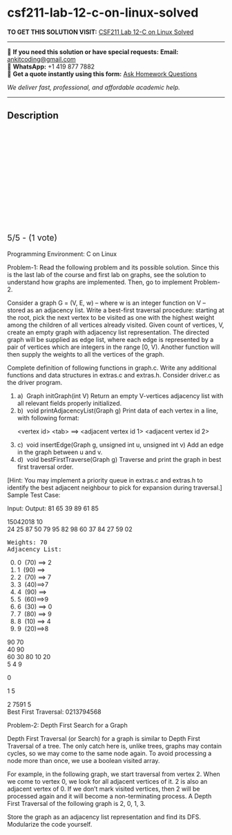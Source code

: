 # csf211-lab-12-c-on-linux-solved
**TO GET THIS SOLUTION VISIT:** [CSF211 Lab 12-C on Linux Solved](https://www.ankitcodinghub.com/product/csf211-lab-12-c-on-linux-solved/)


---

📩 **If you need this solution or have special requests:** **Email:** ankitcoding@gmail.com  
📱 **WhatsApp:** +1 419 877 7882  
📄 **Get a quote instantly using this form:** [Ask Homework Questions](https://www.ankitcodinghub.com/services/ask-homework-questions/)

*We deliver fast, professional, and affordable academic help.*

---

<h2>Description</h2>



<div class="kk-star-ratings kksr-auto kksr-align-center kksr-valign-top" data-payload="{&quot;align&quot;:&quot;center&quot;,&quot;id&quot;:&quot;91924&quot;,&quot;slug&quot;:&quot;default&quot;,&quot;valign&quot;:&quot;top&quot;,&quot;ignore&quot;:&quot;&quot;,&quot;reference&quot;:&quot;auto&quot;,&quot;class&quot;:&quot;&quot;,&quot;count&quot;:&quot;1&quot;,&quot;legendonly&quot;:&quot;&quot;,&quot;readonly&quot;:&quot;&quot;,&quot;score&quot;:&quot;5&quot;,&quot;starsonly&quot;:&quot;&quot;,&quot;best&quot;:&quot;5&quot;,&quot;gap&quot;:&quot;4&quot;,&quot;greet&quot;:&quot;Rate this product&quot;,&quot;legend&quot;:&quot;5\/5 - (1 vote)&quot;,&quot;size&quot;:&quot;24&quot;,&quot;title&quot;:&quot;CSF211 Lab 12-C on Linux Solved&quot;,&quot;width&quot;:&quot;138&quot;,&quot;_legend&quot;:&quot;{score}\/{best} - ({count} {votes})&quot;,&quot;font_factor&quot;:&quot;1.25&quot;}">

<div class="kksr-stars">

<div class="kksr-stars-inactive">
            <div class="kksr-star" data-star="1" style="padding-right: 4px">


<div class="kksr-icon" style="width: 24px; height: 24px;"></div>
        </div>
            <div class="kksr-star" data-star="2" style="padding-right: 4px">


<div class="kksr-icon" style="width: 24px; height: 24px;"></div>
        </div>
            <div class="kksr-star" data-star="3" style="padding-right: 4px">


<div class="kksr-icon" style="width: 24px; height: 24px;"></div>
        </div>
            <div class="kksr-star" data-star="4" style="padding-right: 4px">


<div class="kksr-icon" style="width: 24px; height: 24px;"></div>
        </div>
            <div class="kksr-star" data-star="5" style="padding-right: 4px">


<div class="kksr-icon" style="width: 24px; height: 24px;"></div>
        </div>
    </div>

<div class="kksr-stars-active" style="width: 138px;">
            <div class="kksr-star" style="padding-right: 4px">


<div class="kksr-icon" style="width: 24px; height: 24px;"></div>
        </div>
            <div class="kksr-star" style="padding-right: 4px">


<div class="kksr-icon" style="width: 24px; height: 24px;"></div>
        </div>
            <div class="kksr-star" style="padding-right: 4px">


<div class="kksr-icon" style="width: 24px; height: 24px;"></div>
        </div>
            <div class="kksr-star" style="padding-right: 4px">


<div class="kksr-icon" style="width: 24px; height: 24px;"></div>
        </div>
            <div class="kksr-star" style="padding-right: 4px">


<div class="kksr-icon" style="width: 24px; height: 24px;"></div>
        </div>
    </div>
</div>


<div class="kksr-legend" style="font-size: 19.2px;">
            5/5 - (1 vote)    </div>
    </div>
<div class="page" title="Page 1">
<div class="layoutArea">
<div class="column"></div>
</div>
<div class="layoutArea">
<div class="column">
&nbsp;

</div>
</div>
<div class="layoutArea">
<div class="column">
Programming Environment: C on Linux

Problem-1: Read the following problem and its possible solution. Since this is the last lab of the course and first lab on graphs, see the solution to understand how graphs are implemented. Then, go to implement Problem-2.

Consider a graph G = (V, E, w) – where w is an integer function on V – stored as an adjacency list. Write a best-first traversal procedure: starting at the root, pick the next vertex to be visited as one with the highest weight among the children of all vertices already visited. Given count of vertices, V, create an empty graph with adjacency list representation. The directed graph will be supplied as edge list, where each edge is represented by a pair of vertices which are integers in the range [0, V). Another function will then supply the weights to all the vertices of the graph.

Complete definition of following functions in graph.c. Write any additional functions and data structures in extras.c and extras.h. Consider driver.c as the driver program.

<ol>
<li>a) &nbsp;Graph initGraph(int V)
Return an empty V-vertices adjacency list with all relevant fields properly initialized.
</li>
<li>b) &nbsp;void printAdjacencyList(Graph g)
Print data of each vertex in a line, with following format:

&lt;vertex id&gt; &lt;tab&gt; ==&gt; &lt;adjacent vertex id 1&gt; &lt;adjacent vertex id 2&gt;
</li>
<li>c) &nbsp;void insertEdge(Graph g, unsigned int u, unsigned int v)
Add an edge in the graph between u and v.
</li>
<li>d) &nbsp;void bestFirstTraverse(Graph g)
Traverse and print the graph in best first traversal order.
</li>
</ol>
[Hint: You may implement a priority queue in extras.c and extras.h to identify the best adjacent neighbour to pick for expansion during traversal.]

</div>
</div>
<div class="layoutArea">
<div class="column">
Sample Test Case:

Input: Output: 81 65 39 89 61 85

</div>
<div class="column">
15042018 10

</div>
</div>
</div>
<div class="page" title="Page 2">
<div class="layoutArea">
<div class="column">
24 25 87 50 79 95 82 98 60 37 84 27 59 02

<pre>Weights: 70
Adjacency List:
</pre>
<ol start="0">
<li>0 &nbsp;(70) ==&gt; 2</li>
<li>1 &nbsp;(90) ==&gt;</li>
<li>2 &nbsp;(70) ==&gt; 7</li>
<li>3 &nbsp;(40)==&gt;7</li>
<li>4 &nbsp;(90) ==&gt;</li>
<li>5 &nbsp;(60)==&gt;9</li>
<li>6 &nbsp;(30) ==&gt; 0</li>
<li>7 &nbsp;(80) ==&gt; 9</li>
<li>8 &nbsp;(10) ==&gt; 4</li>
<li>9 &nbsp;(20)==&gt;8</li>
</ol>
</div>
<div class="column">
90 70

</div>
<div class="column">
40 90

</div>
<div class="column">
60 30 80 10 20

</div>
</div>
<div class="layoutArea">
<div class="column">
5 4 9

0

1 5

</div>
</div>
<div class="layoutArea">
<div class="column">
2 7591 5

</div>
</div>
<div class="layoutArea">
<div class="column">
Best First Traversal: 0213794568

Problem-2: Depth First Search for a Graph

Depth First Traversal (or Search) for a graph is similar to Depth First Traversal of a tree. The only catch here is, unlike trees, graphs may contain cycles, so we may come to the same node again. To avoid processing a node more than once, we use a boolean visited array.

For example, in the following graph, we start traversal from vertex 2. When we come to vertex 0, we look for all adjacent vertices of it. 2 is also an adjacent vertex of 0. If we don’t mark visited vertices, then 2 will be processed again and it will become a non-terminating process. A Depth First Traversal of the following graph is 2, 0, 1, 3.

Store the graph as an adjacency list representation and find its DFS. Modularize the code yourself.

</div>
</div>
</div>
